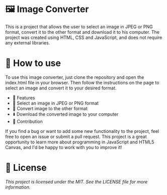 <h1>🖼️ Image Converter</h1>

This is a project that allows the user to select an image in JPEG or PNG format, convert it to the other format and download it to his computer. The project was created using HTML, CSS and JavaScript, and does not require any external libraries.

<h1>🚀 How to use</h1>

To use this image converter, just clone the repository and open the index.html file in your browser. Then follow the instructions on the page to select an image and convert it to your desired format.

<ul>
<li>🎨 Features</li>
<li>📁 Select an image in JPEG or PNG format</li>
<li>🔄 Convert image to the other format</li>
<li>⬇️ Download the converted image to your computer</li>
<li>🤝 Contribution</li>
</ul>

If you find a bug or want to add some new functionality to the project, feel free to open an issue or submit a pull request. This project is a great opportunity to learn more about programming in JavaScript and HTML5 Canvas, and I'd be happy to work with you to improve it!

<h1>📝 License</h1>

<i>This project is licensed under the MIT. See the LICENSE file for more information.</i>

